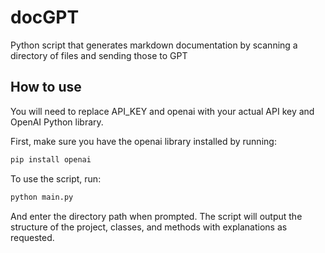 # docGPT
Python script that generates markdown documentation by scanning a directory of files and sending those to GPT

## How to use
You will need to replace API_KEY and openai with your actual API key and OpenAI Python library.

First, make sure you have the openai library installed by running:

```bash
pip install openai
```

To use the script, run:

```bash
python main.py
```
And enter the directory path when prompted. The script will output the structure of the project, classes, and methods with explanations as requested.
